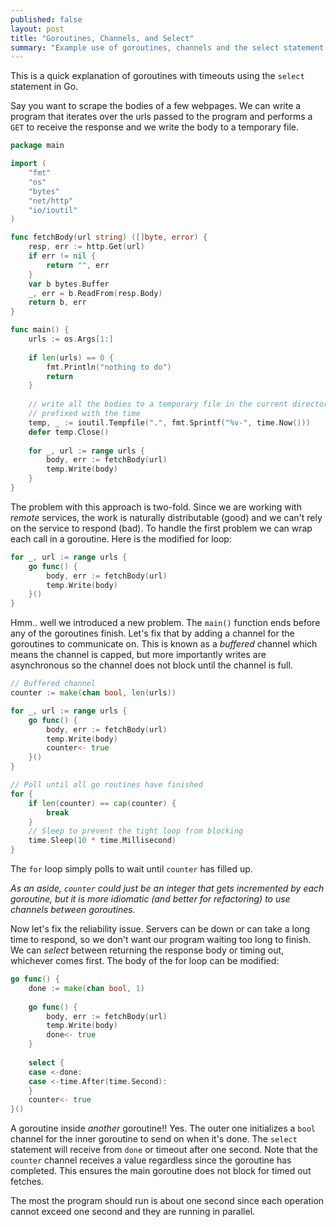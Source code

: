 ```yaml
---
published: false
layout: post
title: "Goroutines, Channels, and Select"
summary: "Example use of goroutines, channels and the select statement in Go."
---
```


This is a quick explanation of goroutines with timeouts using the `select` statement in Go.

Say you want to scrape the bodies of a few webpages. We can write a program that iterates over the urls passed to the program and performs a `GET` to receive the response and we write the body to a temporary file.

```go
package main

import (
	"fmt"
    "os"
	"bytes"
    "net/http"
    "io/ioutil"
)

func fetchBody(url string) ([]byte, error) {
	resp, err := http.Get(url)
    if err != nil {
    	return "", err
    }
    var b bytes.Buffer
    _, err = b.ReadFrom(resp.Body)
    return b, err
}

func main() {
	urls := os.Args[1:]
    
    if len(urls) == 0 {
    	fmt.Println("nothing to do")
        return
    }
    
    // write all the bodies to a temporary file in the current directory
    // prefixed with the time
   	temp, _ := ioutil.Tempfile(".", fmt.Sprintf("%v-", time.Now()))
    defer temp.Close()
    
    for _, url := range urls {
		body, err := fetchBody(url)
        temp.Write(body)
    }
}
```

The problem with this approach is two-fold. Since we are working with _remote_ services, the work is naturally distributable (good) and we can't rely on the service to respond (bad). To handle the first problem we can wrap each call in a goroutine. Here is the modified for loop:

```go
for _, url := range urls {
    go func() {
        body, err := fetchBody(url)
        temp.Write(body)
    }()
}
```

Hmm.. well we introduced a new problem. The `main()` function ends before any of the goroutines finish. Let's fix that by adding a channel for the goroutines to communicate on. This is known as a _buffered_ channel which means the channel is capped, but more importantly writes are asynchronous so the channel does not block until the channel is full.

```go
// Buffered channel
counter := make(chan bool, len(urls))

for _, url := range urls {
	go func() {
    	body, err := fetchBody(url)
        temp.Write(body)
        counter<- true
    }()
}

// Poll until all go routines have finished
for {
	if len(counter) == cap(counter) {
    	break
    }
    // Sleep to prevent the tight loop from blocking
    time.Sleep(10 * time.Millisecond)
}
```

The `for` loop simply polls to wait until `counter` has filled up.

_As an aside, `counter` could just be an integer that gets incremented by each goroutine, but it is more idiomatic (and better for refactoring) to use channels between goroutines._

Now let's fix the reliability issue. Servers can be down or can take a long time to respond, so we don't want our program waiting too long to finish. We can _select_ between returning the response body or timing out, whichever comes first. The body of the for loop can be modified:

```go
go func() {
	done := make(chan bool, 1)
    
	go func() {
		body, err := fetchBody(url)
    	temp.Write(body)
        done<- true
    }
        
    select {
    case <-done:
    case <-time.After(time.Second):
    }
	counter<- true
}()
```

A goroutine inside _another_ goroutine!! Yes. The outer one initializes a `bool` channel for the inner goroutine to send on when it's done. The `select` statement will receive from `done` or timeout after one second. Note that the `counter` channel receives a value regardless since the goroutine has completed. This ensures the main goroutine does not block for timed out fetches.

The most the program should run is about one second since each operation cannot exceed one second and they are running in parallel.